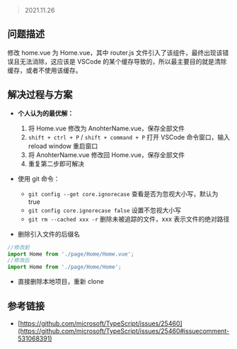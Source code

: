 > 2021.11.26

## 问题描述

修改 home.vue 为 Home.vue，其中 router.js 文件引入了该组件，最终出现该错误且无法消除，这应该是 VSCode 的某个缓存导致的，所以最主要目的就是清除缓存，或者不使用该缓存。

## 解决过程与方案

- **个人认为的最优解：**
  1. 将 Home.vue 修改为 AnohterName.vue，保存全部文件
  2. `shift + ctrl + P` / `shift + command + P` 打开 VSCode 命令窗口，输入 reload window 重启窗口
  3. 将 AnohterName.vue 修改回 Home.vue，保存全部文件
  4. 重复第二步即可解决

- 使用 git 命令：
  - `git config --get core.ignorecase` 查看是否为忽视大小写，默认为 true
  - `git config core.ignorecase false` 设置不忽视大小写
  - `git rm --cached xxx -r` 删除未被追踪的文件，xxx 表示文件的绝对路径
  
- 删除引入文件的后缀名

```js
//修改前
import Home from './page/Home/Home.vue'; 
//修改后
import Home from './page/Home/Home';
```

- 直接删除本地项目，重新 clone

## 参考链接

- [https://github.com/microsoft/TypeScript/issues/25460](https://github.com/microsoft/TypeScript/issues/25460#issuecomment-531068391)

<Vssue 
    :options="{ labels: [$page.relativePath.split('/')[0]] }" 
    :title="$page.relativePath.split('/')[1]" 
/>
